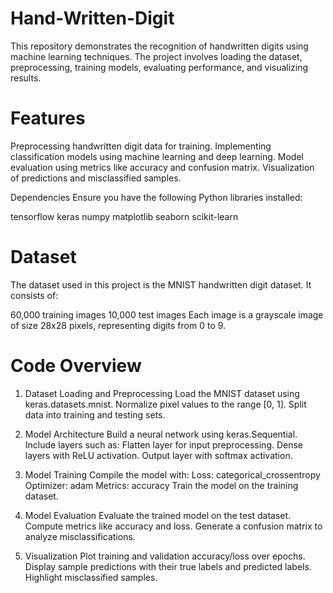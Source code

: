 # Hand-Written-Digit

This repository demonstrates the recognition of handwritten digits using machine learning techniques. The project involves loading the dataset, preprocessing, training models, evaluating performance, and visualizing results.

# Features

Preprocessing handwritten digit data for training.
Implementing classification models using machine learning and deep learning.
Model evaluation using metrics like accuracy and confusion matrix.
Visualization of predictions and misclassified samples.

Dependencies
Ensure you have the following Python libraries installed:

tensorflow
keras
numpy
matplotlib
seaborn
scikit-learn

# Dataset

The dataset used in this project is the MNIST handwritten digit dataset. It consists of:

60,000 training images
10,000 test images
Each image is a grayscale image of size 28x28 pixels, representing digits from 0 to 9.

# Code Overview

1. Dataset Loading and Preprocessing
Load the MNIST dataset using keras.datasets.mnist.
Normalize pixel values to the range [0, 1].
Split data into training and testing sets.

2. Model Architecture
Build a neural network using keras.Sequential.
Include layers such as:
Flatten layer for input preprocessing.
Dense layers with ReLU activation.
Output layer with softmax activation.

3. Model Training
Compile the model with:
Loss: categorical_crossentropy
Optimizer: adam
Metrics: accuracy
Train the model on the training dataset.

4. Model Evaluation
Evaluate the trained model on the test dataset.
Compute metrics like accuracy and loss.
Generate a confusion matrix to analyze misclassifications.

5. Visualization
Plot training and validation accuracy/loss over epochs.
Display sample predictions with their true labels and predicted labels.
Highlight misclassified samples.

